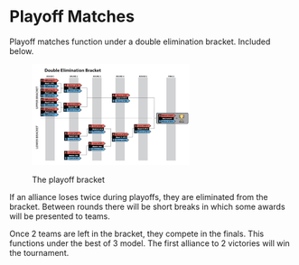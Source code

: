 # Playoff Matches

Playoff matches function under a double elimination bracket. Included below.

<figure><img src="../../.gitbook/assets/image (2) (1).png" alt=""><figcaption><p>The playoff bracket</p></figcaption></figure>

If an alliance loses twice during playoffs, they are eliminated from the bracket. Between rounds there will be short breaks in which some awards will be presented to teams.&#x20;

Once 2 teams are left in the bracket, they compete in the finals. This functions under the best of 3 model. The first alliance to 2 victories will win the tournament.
